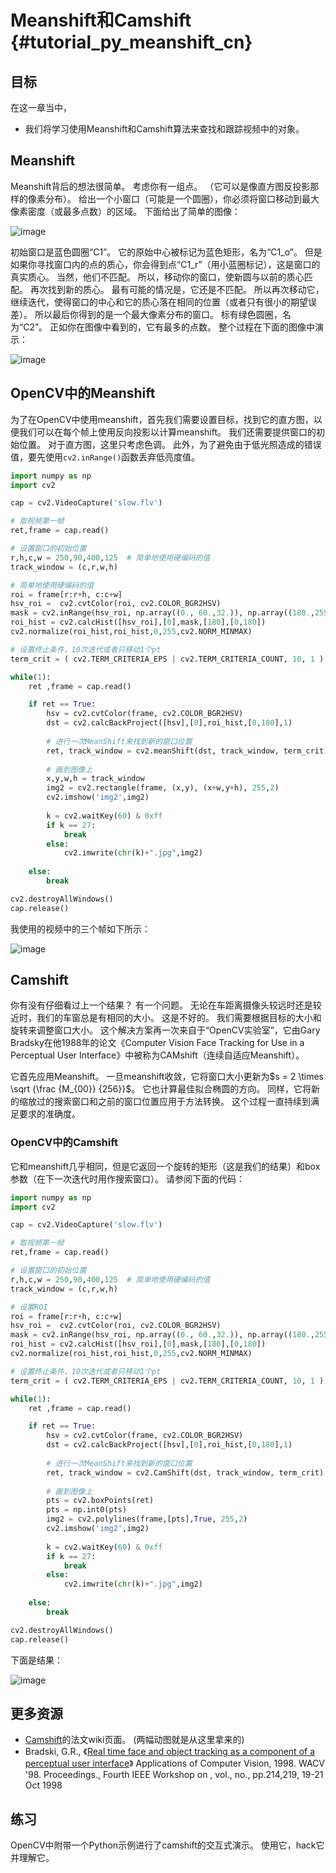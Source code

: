 # Meanshift和Camshift {#tutorial_py_meanshift_cn}

## 目标

在这一章当中，

- 我们将学习使用Meanshift和Camshift算法来查找和跟踪视频中的对象。

## Meanshift

Meanshift背后的想法很简单。 考虑你有一组点。 （它可以是像直方图反投影那样的像素分布）。 给出一个小窗口（可能是一个圆圈），你必须将窗口移动到最大像素密度（或最多点数）的区域。 下面给出了简单的图像：

![image](images/meanshift_basics.jpg)

初始窗口是蓝色圆圈“C1”。 它的原始中心被标记为蓝色矩形，名为“C1\_o”。 但是如果你寻找窗口内的点的质心，你会得到点“C1\_r”（用小蓝圈标记），这是窗口的真实质心。 当然，他们不匹配。 所以，移动你的窗口，使新圆与以前的质心匹配。 再次找到新的质心。 最有可能的情况是，它还是不匹配。 所以再次移动它，继续迭代，使得窗口的中心和它的质心落在相同的位置（或者只有很小的期望误差）。 所以最后你得到的是一个最大像素分布的窗口。 标有绿色圆圈，名为“C2”。 正如你在图像中看到的，它有最多的点数。 整个过程在下面的图像中演示：

![image](images/meanshift_face.gif)

## OpenCV中的Meanshift

为了在OpenCV中使用meanshift，首先我们需要设置目标，找到它的直方图，以便我们可以在每个帧上使用反向投影以计算meanshift。 我们还需要提供窗口的初始位置。 对于直方图，这里只考虑色调。 此外，为了避免由于低光照造成的错误值，要先使用`cv2.inRange()`函数丢弃低亮度值。

```python
import numpy as np
import cv2

cap = cv2.VideoCapture('slow.flv')

# 取视频第一帧
ret,frame = cap.read()

# 设置窗口的初始位置
r,h,c,w = 250,90,400,125  # 简单地使用硬编码的值
track_window = (c,r,w,h)

# 简单地使用硬编码的值
roi = frame[r:r+h, c:c+w]
hsv_roi =  cv2.cvtColor(roi, cv2.COLOR_BGR2HSV)
mask = cv2.inRange(hsv_roi, np.array((0., 60.,32.)), np.array((180.,255.,255.)))
roi_hist = cv2.calcHist([hsv_roi],[0],mask,[180],[0,180])
cv2.normalize(roi_hist,roi_hist,0,255,cv2.NORM_MINMAX)

# 设置终止条件，10次迭代或者只移动1个pt
term_crit = ( cv2.TERM_CRITERIA_EPS | cv2.TERM_CRITERIA_COUNT, 10, 1 )

while(1):
    ret ,frame = cap.read()

    if ret == True:
        hsv = cv2.cvtColor(frame, cv2.COLOR_BGR2HSV)
        dst = cv2.calcBackProject([hsv],[0],roi_hist,[0,180],1)
    
        # 进行一次MeanShift来找到新的窗口位置
        ret, track_window = cv2.meanShift(dst, track_window, term_crit)
    
        # 画到图像上
        x,y,w,h = track_window
        img2 = cv2.rectangle(frame, (x,y), (x+w,y+h), 255,2)
        cv2.imshow('img2',img2)
    
        k = cv2.waitKey(60) & 0xff
        if k == 27:
            break
        else:
            cv2.imwrite(chr(k)+".jpg",img2)
    
    else:
        break

cv2.destroyAllWindows()
cap.release()
```

我使用的视频中的三个帧如下所示：

![image](images/meanshift_result.jpg)

## Camshift

你有没有仔细看过上一个结果？ 有一个问题。 无论在车距离摄像头较远时还是较近时，我们的车窗总是有相同的大小。 这是不好的。 我们需要根据目标的大小和旋转来调整窗口大小。 这个解决方案再一次来自于“OpenCV实验室”，它由Gary Bradsky在他1988年的论文《Computer Vision Face Tracking for Use in a Perceptual User Interface》中被称为CAMshift（连续自适应Meanshift）。

它首先应用Meanshift。 一旦meanshift收敛，它将窗口大小更新为$s = 2 \times \sqrt {\frac {M_{00}} {256}}$。 它也计算最佳拟合椭圆的方向。 同样，它将新的缩放过的搜索窗口和之前的窗口位置应用于方法转换。 这个过程一直持续到满足要求的准确度。

### OpenCV中的Camshift

它和meanshift几乎相同，但是它返回一个旋转的矩形（这是我们的结果）和box参数（在下一次迭代时用作搜索窗口）。 请参阅下面的代码：

```python
import numpy as np
import cv2

cap = cv2.VideoCapture('slow.flv')

# 取视频第一帧
ret,frame = cap.read()

# 设置窗口的初始位置
r,h,c,w = 250,90,400,125  # 简单地使用硬编码的值
track_window = (c,r,w,h)

# 设置ROI
roi = frame[r:r+h, c:c+w]
hsv_roi =  cv2.cvtColor(roi, cv2.COLOR_BGR2HSV)
mask = cv2.inRange(hsv_roi, np.array((0., 60.,32.)), np.array((180.,255.,255.)))
roi_hist = cv2.calcHist([hsv_roi],[0],mask,[180],[0,180])
cv2.normalize(roi_hist,roi_hist,0,255,cv2.NORM_MINMAX)

# 设置终止条件，10次迭代或者只移动1个pt
term_crit = ( cv2.TERM_CRITERIA_EPS | cv2.TERM_CRITERIA_COUNT, 10, 1 )

while(1):
    ret ,frame = cap.read()

    if ret == True:
        hsv = cv2.cvtColor(frame, cv2.COLOR_BGR2HSV)
        dst = cv2.calcBackProject([hsv],[0],roi_hist,[0,180],1)
    
        # 进行一次MeanShift来找到新的窗口位置
        ret, track_window = cv2.CamShift(dst, track_window, term_crit)
    
        # 画到图像上
        pts = cv2.boxPoints(ret)
        pts = np.int0(pts)
        img2 = cv2.polylines(frame,[pts],True, 255,2)
        cv2.imshow('img2',img2)
    
        k = cv2.waitKey(60) & 0xff
        if k == 27:
            break
        else:
            cv2.imwrite(chr(k)+".jpg",img2)
    
    else:
        break

cv2.destroyAllWindows()
cap.release()
```

下面是结果：

![image](images/camshift_result.jpg)

## 更多资源

-  [Camshift](http://fr.wikipedia.org/wiki/Camshift)的法文wiki页面。 (两幅动图就是从这里拿来的)
-  Bradski, G.R., 《[Real time face and object tracking as a component of a perceptual user interface](http://ieeexplore.ieee.org/iel4/5940/15812/00732882.pdf)》 Applications of Computer Vision, 1998. WACV '98. Proceedings., Fourth IEEE Workshop on , vol., no., pp.214,219, 19-21 Oct 1998

## 练习

OpenCV中附带一个Python示例进行了camshift的交互式演示。 使用它，hack它并理解它。